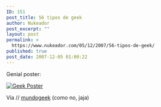 ```yaml
---
ID: 151
post_title: 56 tipos de geek
author: Nukeador
post_excerpt: ""
layout: post
permalink: >
  https://www.nukeador.com/05/12/2007/56-tipos-de-geek/
published: true
post_date: 2007-12-05 01:00:22
---
```

<p> Genial poster:</p>

<p><a href="http://www.flickr.com/photo_zoom.gne?id=2086153791&amp;context=set-72157601200807582&amp;size=l"><img class="centered" src="http://farm3.static.flickr.com/2355/2086153791_3c96f62bf7.jpg?v=0" alt="Geek Poster" /></a></p>

<p>Vía // <a href="http://mundogeek.net/archivos/2007/12/04/geeks/">mundogeek</a> (como no, jaja)</p>